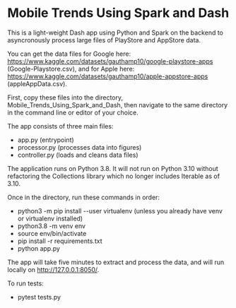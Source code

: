 # Mobile Trends Using Spark and Dash

This is a light-weight Dash app using Python and Spark on the backend to asyncronously process large files of PlayStore and AppStore data.  

You can get the data files for Google here: https://www.kaggle.com/datasets/gauthamp10/google-playstore-apps (Google-Playstore.csv), and for Apple here: https://www.kaggle.com/datasets/gauthamp10/apple-appstore-apps (appleAppData.csv).  

First, copy these files into the directory, Mobile_Trends_Using_Spark_and_Dash, then navigate to the same directory in the command line or editor of your choice.

The app consists of three main files:
- app.py (entrypoint)
- processor.py (processes data into figures)
- controller.py (loads and cleans data files)

The application runs on Python 3.8.  It will not run on Python 3.10 without refactoring the Collections library which no longer includes Iterable as of 3.10.

Once in the directory, run these commands in order:

- python3 -m pip install --user virtualenv (unless you already have venv or virtualenv installed)
- python3.8 -m venv env 
- source env/bin/activate
- pip install -r requirements.txt
- python app.py

The app will take five minutes to extract and process the data, and will run locally on http://127.0.0.1:8050/.

To run tests:

- pytest tests.py


